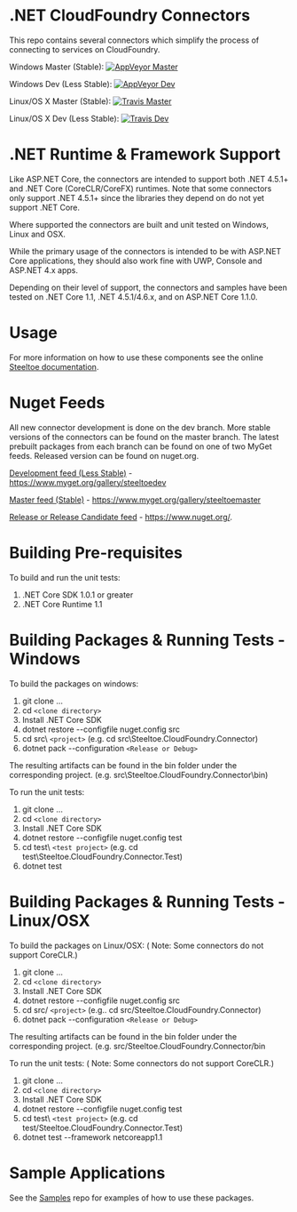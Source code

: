 # .NET CloudFoundry Connectors

This repo contains several connectors which simplify the process of connecting to services on CloudFoundry.  

Windows Master (Stable): [![AppVeyor Master](https://ci.appveyor.com/api/projects/status/ivdciaopp5kxo3cp/branch/master?svg=true)](https://ci.appveyor.com/project/steeltoe/connectors/branch/master)

Windows Dev (Less Stable): [![AppVeyor Dev](https://ci.appveyor.com/api/projects/status/ivdciaopp5kxo3cp/branch/dev?svg=true)](https://ci.appveyor.com/project/steeltoe/connectors/branch/dev)

Linux/OS X Master (Stable): [![Travis Master](https://travis-ci.org/SteeltoeOSS/Connectors.svg?branch=master)](https://travis-ci.org/SteeltoeOSS/Connectors)

Linux/OS X Dev (Less Stable):  [![Travis Dev](https://travis-ci.org/SteeltoeOSS/Connectors.svg?branch=dev)](https://travis-ci.org/SteeltoeOSS/Connectors)

# .NET Runtime & Framework Support
Like ASP.NET Core, the connectors are intended to support both .NET 4.5.1+ and .NET Core (CoreCLR/CoreFX) runtimes. Note that some connectors only support .NET 4.5.1+ since the libraries they depend on do not yet support .NET Core.

Where supported the connectors are built and unit tested on Windows, Linux and OSX.

While the primary usage of the connectors is intended to be with ASP.NET Core applications, they should also work fine with UWP, Console and ASP.NET 4.x apps.

Depending on their level of support, the connectors and samples have been tested  on .NET Core 1.1, .NET 4.5.1/4.6.x, and on ASP.NET Core 1.1.0.

# Usage
For more information on how to use these components see the online [Steeltoe documentation](http://steeltoe.io/).

# Nuget Feeds
All new connector development is done on the dev branch. More stable versions of the connectors can be found on the master branch. The latest prebuilt packages from each branch can be found on one of two MyGet feeds. Released version can be found on nuget.org.

[Development feed (Less Stable)](https://www.myget.org/gallery/steeltoedev) - https://www.myget.org/gallery/steeltoedev

[Master feed (Stable)](https://www.myget.org/gallery/steeltoemaster) - https://www.myget.org/gallery/steeltoemaster

[Release or Release Candidate feed](https://www.nuget.org/) - https://www.nuget.org/. 

# Building Pre-requisites
To build and run the unit tests:

1. .NET Core SDK 1.0.1 or greater
2. .NET Core Runtime 1.1

# Building Packages & Running Tests - Windows
To build the packages on windows:

1. git clone ...
2. cd `<clone directory>`
3. Install .NET Core SDK
4. dotnet restore --configfile nuget.config src
5. cd src\ `<project>` (e.g. cd src\Steeltoe.CloudFoundry.Connector)
6. dotnet pack --configuration `<Release or Debug>` 

The resulting artifacts can be found in the bin folder under the corresponding project. (e.g. src\Steeltoe.CloudFoundry.Connector\bin)

To run the unit tests:

1. git clone ...
2. cd `<clone directory>`
3. Install .NET Core SDK 
4. dotnet restore --configfile nuget.config test
5. cd test\ `<test project>` (e.g. cd test\Steeltoe.CloudFoundry.Connector.Test)
6. dotnet test

# Building Packages & Running Tests - Linux/OSX
To build the packages on Linux/OSX: ( Note: Some connectors do not support CoreCLR.)

1. git clone ...
2. cd `<clone directory>`
3. Install .NET Core SDK
4. dotnet restore --configfile nuget.config src
5. cd src/ `<project>` (e.g.. cd src/Steeltoe.CloudFoundry.Connector)
6. dotnet pack --configuration `<Release or Debug>`

The resulting artifacts can be found in the bin folder under the corresponding project. (e.g. src/Steeltoe.CloudFoundry.Connector/bin

To run the unit tests: ( Note: Some connectors do not support CoreCLR.)

1. git clone ...
2. cd `<clone directory>`
3. Install .NET Core SDK 
4. dotnet restore --configfile nuget.config test
5. cd test\ `<test project>` (e.g. cd test/Steeltoe.CloudFoundry.Connector.Test)
6. dotnet test --framework netcoreapp1.1

# Sample Applications
See the [Samples](https://github.com/SteeltoeOSS/Samples) repo for examples of how to use these packages.
